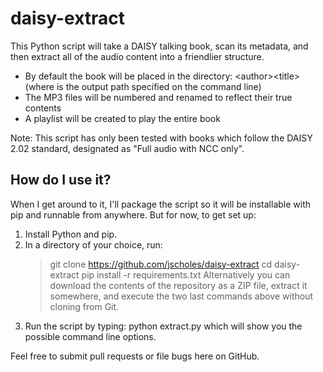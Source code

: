 # daisy-extract
This Python script will take a DAISY talking book, scan its metadata, and then extract all of the audio content into a friendlier structure.

- By default the book will be placed in the directory: <output>\<author>\<title> (where <output> is the output path specified on the command line)
- The MP3 files will be numbered and renamed to reflect their true contents
- A playlist will be created to play the entire book

Note: This script has only been tested with books which follow the DAISY 2.02 standard, designated as "Full audio with NCC only".

## How do I use it?
When I get around to it, I'll package the script so it will be installable with pip and runnable from anywhere.  But for now, to get set up:

1. Install Python and pip.
2. In a directory of your choice, run:
    > git clone https://github.com/jscholes/daisy-extract
    > cd daisy-extract
    > pip install -r requirements.txt
Alternatively you can download the contents of the repository as a ZIP file, extract it somewhere, and execute the two last commands above without cloning from Git.
3. Run the script by typing:
    python extract.py
which will show you the possible command line options.

Feel free to submit pull requests or file bugs here on GitHub.